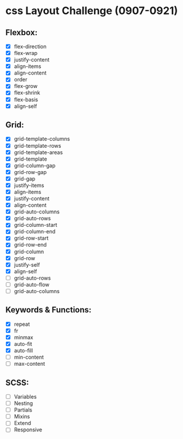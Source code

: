 # css Layout Challenge (0907-0921)

## Flexbox:
- [x] flex-direction
- [x] flex-wrap
- [x] justify-content
- [x] align-items
- [x] align-content
- [x] order
- [x] flex-grow
- [x] flex-shrink
- [X] flex-basis
- [x] align-self

## Grid:
- [x] grid-template-columns
- [x] grid-template-rows
- [x] grid-template-areas
- [x] grid-template
- [x] grid-column-gap
- [x] grid-row-gap
- [x] grid-gap
- [x] justify-items
- [x] align-items
- [x] justify-content
- [x] align-content
- [x] grid-auto-columns
- [x] grid-auto-rows
- [x] grid-column-start
- [x] grid-column-end
- [x] grid-row-start
- [x] grid-row-end
- [x] grid-column
- [x] grid-row
- [x] justify-self
- [x] align-self
- [ ] grid-auto-rows
- [ ] grid-auto-flow
- [ ] grid-auto-columns

## Keywords & Functions:
- [x] repeat
- [x] fr
- [x] minmax
- [x] auto-fit
- [x] auto-fill
- [ ] min-content
- [ ] max-content

## SCSS:
- [ ] Variables
- [ ] Nesting
- [ ] Partials
- [ ] Mixins
- [ ] Extend
- [ ] Responsive